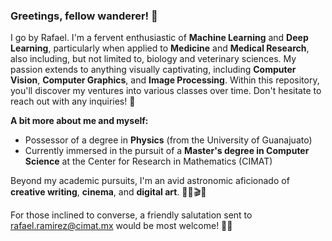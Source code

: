 ### Greetings, fellow wanderer! 👋

I go by Rafael. I'm a fervent enthusiastic of **Machine Learning** and **Deep Learning**, particularly when applied to **Medicine** and **Medical Research**, also including, but not limited to, biology and veterinary sciences. My passion extends to anything visually captivating, including **Computer Vision**, **Computer Graphics**, and **Image Processing**. Within this repository, you'll discover my ventures into various classes over time. Don't hesitate to reach out with any inquiries! 🚀

**A bit more about me and myself:**
  - Possessor of a degree in **Physics** (from the University of Guanajuato)
  - Currently immersed in the pursuit of a **Master's degree in Computer Science** at the Center for Research in Mathematics (CIMAT)

Beyond my academic pursuits, I'm an avid astronomic aficionado of **creative writing**, **cinema**, and **digital art**. 🌌📝🎬🎨

For those inclined to converse, a friendly salutation sent to [rafael.ramirez@cimat.mx](mailto:rafael.ramirez@cimat.mx) would be most welcome! 👋📧


